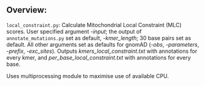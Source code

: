 ## Overview:

`local_constraint.py`: Calculate Mitochondrial Local Constraint (MLC) scores. User specified argument *-input*;  the output of `annotate_mutations.py` set as default, *-kmer_length*; 30 base pairs set as default. All other arguments set as defaults for gnomAD (*-obs*, *-parameters*, *-prefix*, *-exc_sites*). Outputs *kmers_local_constraint.txt* with annotations for every kmer, and *per_base_local_constraint.txt* with annotations for every base.

Uses multiprocessing module to maximise use of available CPU.